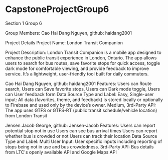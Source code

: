 # CapstoneProjectGroup6
Section 1 Group 6

Group Members:
Cao Hai Dang Nguyen, github: haidang2001

Project Details
Project Name: 
London Transit Companion

Project Description:
London Transit Companion is a mobile app designed to enhance the public transit experience in London, Ontario. The app allows users to search for bus routes, save favorite stops for quick access, toggle dark mode for comfortable viewing, and provide feedback to improve service. It’s a lightweight, user-friendly tool built for daily commuters.

Cao Hai Dang Nguyen, github: haidang2001 
Features:
Users can Route search, 
Users can Save favorite stops, 
Users can Dark mode toggle, 
Users can User feedback form
Data Source Type and Label:
Easy, Single-user input: All data (favorites, theme, and feedback) is stored locally or optionally to Firebase and used only by the device’s owner.
Medium, 3rd-Party API: The app uses GTFS or GTFS-RT (public transit schedule/vehicle location) from London Transit

Jensen Jacob George, github: Jensen-Jacob
Features:
Users can report potential stop not in use
Users can see bus arrival times
Users can report whether bus is crowded or not
Users can track their location
Data Source Type and Label:
Multi User Input: User specific inputs including reporting of stops being not in use and bus crowdedness.
3rd-Party API: Bus details from LTC's openly available API and Google Maps API
